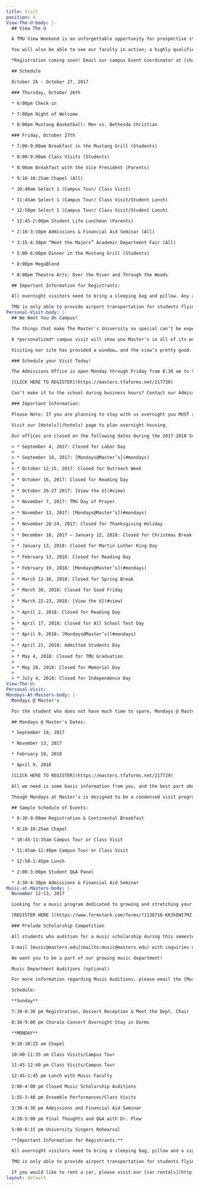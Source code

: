 ```yaml
---
title: Visit
position: 4
View-The-U-body: |-
  ## View The U

  A TMU View Weekend is an unforgettable opportunity for prospective students to experience dorm life and attend classes, chapel services, and intercollegiate athletic events.

  You will also be able to see our faculty in action; a highly qualified team of godly men and women who are dedicated to cultivating the spiritual and academic potential of our students through personal, one-on-one attention.

  *Registration coming soon! Email our campus Event Coordinator at [shaynes@masters.edu ](mailto:shaynes@masters.edu)to be notified when registration is open*

  ## Schedule

  October 26 - October 27, 2017

  ### Thursday, October 26th

  * 6:00pm Check-in

  * 7:00pm Night of Welcome

  * 8:00pm Mustang Basketball: Men vs. Bethesda Christian

  ### Friday, October 27th

  * 7:00-9:00am Breakfast in the Mustang Grill (Students)

  * 8:00-9:00am Class Visits (Students)

  * 8:00am Breakfast with the Vice President (Parents)

  * 9:10-10:25am Chapel (All)

  * 10:40am Select 1 (Campus Tour/ Class Visit)

  * 11:45am Select 1 (Campus Tour/ Class Visit/Student Lunch)

  * 12:50pm Select 1 (Campus Tour/ Class Visit/Student Lunch)

  * 12:45-2:00pm Student Life Luncheon (Parents)

  * 2:10-3:10pm Admissions & Financial Aid Seminar (All)

  * 3:15-4:30pm “Meet the Majors” Academic Department Fair (All)

  * 5:00-6:00pm Dinner in the Mustang Grill (Students)

  * 8:00pm MegaBlend

  * 8:00pm Theatre Arts: Over the River and Through the Woods

  ## Important Information for Registrants:

  All overnight visitors need to bring a sleeping bag and pillow. Any additional overnight evenings in the dorm will cost $10 per night. Unfortunately, we cannot house chaperones or parents in the dorms. Please visit our [hotels](http://www.masters.edu/hotels) page to plan overnight housing at a local area hotel.

  TMU is only able to provide airport transportation for students flying unaccompanied. If possible, please make all attempts to fly into [Burbank Airport](http://www.burbankairport.com/) (BUR).
Personal-Visit-body: |-
  ## We Want You On Campus!

  The things that make The Master's University so special can’t be experienced on your computer. You’ve got to see it for yourself! If you’re curious about the University, your next step should be to schedule a tour.

  A *personalized* campus visit will show you Master’s in all of its wonderful dimensions. You’ll see the seniors praying together on a bench in front of the library, the professor who’s laughing with his students over a meal in the cafeteria, and the flurry of activity in the dorms because someone just returned from Starbucks. You’ll feel the crowd at Bross Court, experience the energy of our classrooms, and hear the power of our chapel service.

  Visiting our site has provided a window… and the view’s pretty good. But a visit is the door, and what’s on the other side may just be your future.

  ### Schedule your Visit Today!

  The Admissions Office is open Monday through Friday from 8:30 am to 5:00 pm. During the school year, we run campus tours M/W/F at 10:30 am and 2:00 pm and Tues/Thurs at 10:00 am and 2:30 pm from Rutherford Hall. During the summer our tours depart at 10:00 am & 2:00 pm, to schedule a tour this summer please call 661-362-2602. Sign up for one today!

  [CLICK HERE TO REGISTER](https://masters.tfaforms.net/217730)

  Can’t make it to the school during business hours? Contact our Admissions Office in advance for a copy of our self-guided tour!

  ### Important Information:

  Please Note: If you are planning to stay with us overnight you MUST review our [Overnight Visit Policy](http://www.masters.edu/undergrad/visit/overnight/). This provides important information for individual and group visits. Every overnight visitor must turn in a completed [Overnight Stay Release Form](/media/870365/tmu_activityrelease-2017.pdf).

  Visit our [Hotels](/hotels) page to plan overnight housing.

  Our offices are closed on the following dates during the 2017-2018 School Year (if your visit falls on a Mondays at Master’s or a College View Weekend, please sign up for either of those events on the [Mondays at Master’s](#mondays) page and the [View Weekend](#view) page):

  > * September 4, 2017: Closed for Labor Day
  >
  > * September 18, 2017: [Mondays@Master’s](#mondays)
  >
  > * October 12-15, 2017: Closed for Outreach Week
  >
  > * October 16, 2017: Closed for Reading Day
  >
  > * October 26-27 2017: [View the U](#view)
  >
  > * November 7, 2017: TMU Day of Prayer
  >
  > * November 13, 2017: [Mondays@Master’s](#mondays)
  >
  > * November 20-24, 2017: Closed for Thanksgiving Holiday
  >
  > * December 18, 2017 – January 12, 2018: Closed for Christmas Break
  >
  > * January 13, 2018: Closed for Martin Luther King Day
  >
  > * February 13, 2018: Closed for Reading Day
  >
  > * February 19, 2018: [Mondays@Master’s](#mondays)
  >
  > * March 12-16, 2018: Closed for Spring Break
  >
  > * March 30, 2018: Closed for Good Friday
  >
  > * March 22-23, 2018: [View the U](#view)
  >
  > * April 2, 2018: Closed for Reading Day
  >
  > * April 17, 2018: Closed for All School Test Day
  >
  > * April 9, 2018: [Mondays@Master’s](#mondays)
  >
  > * April 21, 2018: Admitted Students Day
  >
  > * May 4, 2018: Closed for TMU Graduation
  >
  > * May 28, 2018: Closed for Memorial Day
  >
  > * July 4, 2018: Closed for Independence Day
View-The-U:
Personal-Visit:
Mondays-At-Masters-body: |-
  Mondays @ Master's

  For the student who does not have much time to spare, Mondays @ Master’s is a great opportunity to get a snapshot of what TMU is all about. Come visit classes, take a campus tour, attend chapel, learn about financial aid opportunities, meet some of our current TMU students, and get all of your questions about TMU answered. It is the complete college visit packed into one fun-filled day!

  ## Mondays @ Master's Dates:

  * September 18, 2017

  * November 13, 2017

  * February 19, 2018

  * April 9, 2018

  [CLICK HERE TO REGISTER](https://masters.tfaforms.net/217729)

  All we need is some basic information from you, and the best part about it is that it’s free! Once you have signed up we will send you a confirmation with all of the information you may need for your visit to TMU. Parents are also welcome and encouraged to attend. Let us know how we can help you make this college-decision process easier. We would love to see you here!

  Though Mondays at Master’s is designed to be a condensed visit program and is not designed primarily to accommodate overnight visitors, it is possible that a Mondays at Master’s visitor might want to stay overnight in the dorms. If this is the case, any registered Mondays at Master’s attendee will need to read our [Overnight Visit Policy](http://www.masters.edu/undergrad/visit/overnight/) for details about staying overnight and email our Visit Coordinator. All overnight visitors need to bring a sleeping bag and pillow. Unfortunately, we cannot house chaperones or parents in the dorms. Please visit our [hotels](/hotels) page to plan overnight housing at a local area hotel. If you would like to rent a car, please visit our [car rentals](http://www.enterprise.com/car_rental/deeplinkmap.do?bid=002&cust=32J2051) page to rent a car.

  ## Sample Schedule of Events:

  * 8:30-9:00am Registration & Continental Breakfast

  * 9:10-10:25am Chapel

  * 10:45-11:35am Campus Tour or Class Visit

  * 11:45am-12:40pm Campus Tour or Class Visit

  * 12:50-1:45pm Lunch

  * 2:00-3:00pm Student Q&A Panel

  * 3:30-4:30pm Admissions & Financial Aid Seminar
Music-at-Masters-body: |-
  November 12-13, 2017

  Looking for a music program dedicated to growing and stretching your talent and your character? Come check out The Master’s University Music Department! While you're here, you'll have the opportunity to meet our faculty and current students, visit classes and chapel, stay in the dorms, tour the campus and hear our ensembles perform. You'll also be able to learn more about enrollment and financial aid at TMU as well as audition for a music scholarship.

  [REGISTER HERE ](https://www.formstack.com/forms/?1130716-KK3hEWI7MZ "Register Here")  By November 6th.

  ### Prelude Scholarship Competition

  All students who audition for a music scholarship during this semester's Prelude will be considered for a special one-year Prelude Scholarship in the amount of $2000. This award will be given in addition to any other earned scholarships, music or otherwise. The recipient of this scholarship will be chosen and awarded during Prelude weekend.

  E-mail [music@masters.edu](mailto:music@masters.edu) with inquiries or call 800-568-6248 ×2279.

  We want you to be a part of our growing music department!

  Music Department Auditions (optional)

  For more information regarding Music Auditions, please email the [Music Department](mailto:music@masters.edu)

  Schedule:

  **Sunday**

  7:30-8:30 pm Registration, Dessert Reception & Meet the Dept. Chair

  8:30-9:00 pm Chorale Concert Overnight Stay in Dorms

  **MONDAY**

  9:10-10:25 am Chapel

  10:40-11:35 am Class Visits/Campus Tour

  11:45-12:40 pm Class Visits/Campus Tour

  12:45-1:45 pm Lunch with Music Faculty

  2:00-4:00 pm Closed Music Scholarship Auditions

  1:55-3:40 pm Ensemble Performances/Class Visits

  3:30-4:30 pm Admissions and Financial Aid Seminar

  4:20-5:00 pm Final Thoughts and Q&A with Dr. Plew

  5:00-6:15 pm University Singers Rehearsal

  **Important Information for Registrants:**

  All overnight visitors need to bring a sleeping bag, pillow and a signed copy of the official [TMU Overnight Stay Release Form](http://www.masters.edu/media/868918/prelude-activity-release-form.pdf "Prelude Activity Release Form"). *(If the visiting student is under 18, this form must be signed by a legal parent or guardian.) *The cost of Prelude covers Sunday night; any additional overnight evenings in the dorm will cost $10 per night. Unfortunately, we cannot house chaperones or parents in the dorms. Please visit our [hotels](http://www.masters.edu/hotels) page to plan overnight housing at a local area hotel.

  TMU is only able to provide airport transportation for students flying unaccompanied. If possible, please make all attempts to fly into [Burbank Airport](http://www.burbankairport.com/) (BUR).

  If you would like to rent a car, please visit our [car rentals](http://www.enterprise.com/car_rental/deeplinkmap.do?bid=002&cust=32J2051) page for booking information. Complimentary campus parking passes are available [here](http://www.masters.edu/media/683327/CVW%20Parking%20Pass.pdf).
layout: default
---
```

